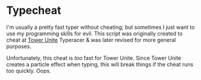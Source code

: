 # Typecheat

I'm usually a pretty fast typer without cheating; but sometimes I just want to use my programming skills for evil.
This script was originally created to cheat at [Tower Unite](https://store.steampowered.com/app/394690/Tower_Unite/) Typeracer & was later revised for more general purposes.

Unfortunately, this cheat is *too* fast for Tower Unite. Since Tower Unite creates a particle effect when typing, this will break things if the cheat runs too quickly. Oops.